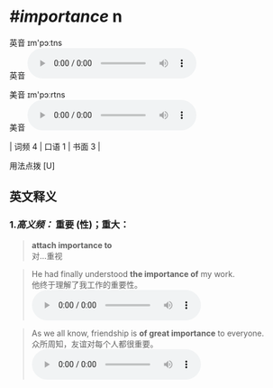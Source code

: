 # ***\#importance*** n
英音 ɪm'pɔːtns  
英音
<audio src="./media/importance-B.aac" controls="controls"></audio>

美音 ɪm'pɔːrtns  
美音
<audio src="./media/importance.aac" controls="controls"></audio>



| 词频 4 | 口语 1 | 书面 3 |  

用法点拨  [U]

英文释义
---
### 1.*高义频：* **重要 (性)；重大：**  

 > **attach importance to**  
 > 对…重视    

 > He had finally understood **the importance of** my work.   
 > 他终于理解了我工作的重要性。    
<audio src="./media/importance-1.aac" controls="controls"></audio>

 > As we all know, friendship is **of great importance** to everyone.   
 > 众所周知，友谊对每个人都很重要。    
<audio src="./media/importance-2.aac" controls="controls"></audio>


